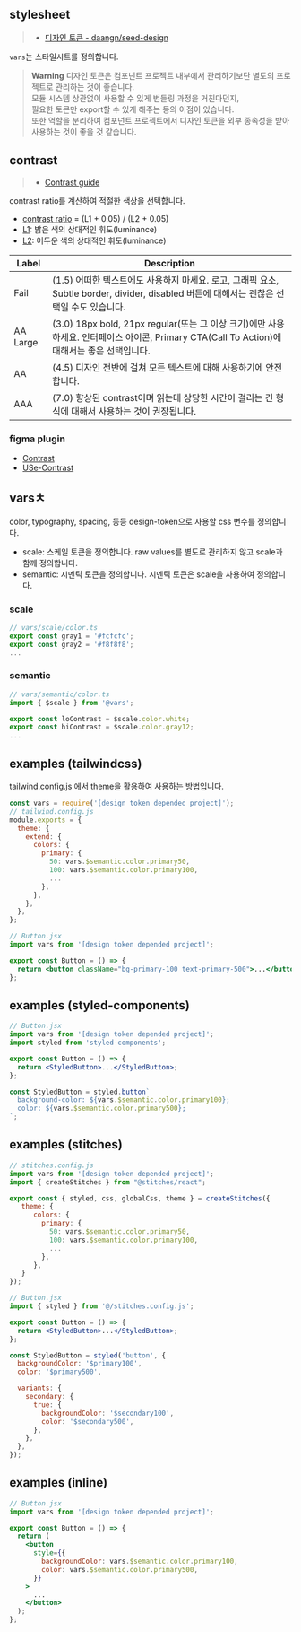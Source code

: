 ## stylesheet

> - [디자인 토큰 - daangn/seed-design](https://github.com/daangn/seed-design/blob/main/packages/design-token/README.md)

`vars`는 스타일시트를 정의합니다.

> **Warning**
> 디자인 토큰은 컴포넌트 프로젝트 내부에서 관리하기보단 별도의 프로젝트로 관리하는 것이 좋습니다.  
> 모듈 시스템 상관없이 사용할 수 있게 번들링 과정을 거친다던지,  
> 필요한 토큰만 export할 수 있게 해주는 등의 이점이 있습니다.  
> 또한 역할을 분리하여 컴포넌트 프로젝트에서 디자인 토큰을 외부 종속성을 받아 사용하는 것이 좋을 것 같습니다.

## contrast

> - [Contrast guide](https://usecontrast.com/guide)

contrast ratio를 계산하여 적절한 색상을 선택합니다.

- [contrast ratio](https://www.w3.org/TR/WCAG20/#contrast-ratiodef) = (L1 + 0.05) / (L2 + 0.05)
- [L1](https://www.w3.org/TR/WCAG20/#relativeluminancedef): 밝은 색의 상대적인 휘도(luminance)
- [L2](https://www.w3.org/TR/WCAG20/#relativeluminancedef): 어두운 색의 상대적인 휘도(luminance)

| Label    | Description                                                                                                                                 |
| -------- | ------------------------------------------------------------------------------------------------------------------------------------------- |
| Fail     | (1.5) 어떠한 텍스트에도 사용하지 마세요. 로고, 그래픽 요소, Subtle border, divider, disabled 버튼에 대해서는 괜찮은 선택일 수도 있습니다.   |
| AA Large | (3.0) 18px bold, 21px regular(또는 그 이상 크기)에만 사용하세요. 인터페이스 아이콘, Primary CTA(Call To Action)에 대해서는 좋은 선택입니다. |
| AA       | (4.5) 디자인 전반에 걸쳐 모든 텍스트에 대해 사용하기에 안전합니다.                                                                          |
| AAA      | (7.0) 향상된 contrast이며 읽는데 상당한 시간이 걸리는 긴 형식에 대해서 사용하는 것이 권장됩니다.                                            |

### figma plugin

- [Contrast](https://www.figma.com/community/plugin/911262488575486588/Contrast)
- [USe-Contrast](https://www.figma.com/community/plugin/1149686177449921115/Use-Contrast)

## varsㅊ

color, typography, spacing, 등등 design-token으로 사용할 css 변수를 정의합니다.

- scale: 스케일 토큰을 정의합니다. raw values를 별도로 관리하지 않고 scale과 함께 정의합니다.
- semantic: 시멘틱 토큰을 정의합니다. 시멘틱 토큰은 scale을 사용하여 정의합니다.

### scale

```ts
// vars/scale/color.ts
export const gray1 = '#fcfcfc';
export const gray2 = '#f8f8f8';
...
```

### semantic

```ts
// vars/semantic/color.ts
import { $scale } from '@vars';

export const loContrast = $scale.color.white;
export const hiContrast = $scale.color.gray12;
...
```

## examples (tailwindcss)

tailwind.config.js 에서 theme을 활용하여 사용하는 방법입니다.

```js
const vars = require('[design token depended project]');
// tailwind.config.js
module.exports = {
  theme: {
    extend: {
      colors: {
        primary: {
          50: vars.$semantic.color.primary50,
          100: vars.$semantic.color.primary100,
          ...
        },
      },
    },
  },
};
```

```jsx
// Button.jsx
import vars from '[design token depended project]';

export const Button = () => {
  return <button className="bg-primary-100 text-primary-500">...</button>;
};
```

## examples (styled-components)

```jsx
// Button.jsx
import vars from '[design token depended project]';
import styled from 'styled-components';

export const Button = () => {
  return <StyledButton>...</StyledButton>;
};

const StyledButton = styled.button`
  background-color: ${vars.$semantic.color.primary100};
  color: ${vars.$semantic.color.primary500};
`;
```

## examples (stitches)

```js
// stitches.config.js
import vars from '[design token depended project]';
import { createStitches } from "@stitches/react";

export const { styled, css, globalCss, theme } = createStitches({
   theme: {
      colors: {
        primary: {
          50: vars.$semantic.color.primary50,
          100: vars.$semantic.color.primary100,
          ...
        },
      },
   }
});
```

```jsx
// Button.jsx
import { styled } from '@/stitches.config.js';

export const Button = () => {
  return <StyledButton>...</StyledButton>;
};

const StyledButton = styled('button', {
  backgroundColor: '$primary100',
  color: '$primary500',

  variants: {
    secondary: {
      true: {
        backgroundColor: '$secondary100',
        color: '$secondary500',
      },
    },
  },
});
```

## examples (inline)

```jsx
// Button.jsx
import vars from '[design token depended project]';

export const Button = () => {
  return (
    <button
      style={{
        backgroundColor: vars.$semantic.color.primary100,
        color: vars.$semantic.color.primary500,
      }}
    >
      ...
    </button>
  );
};
```
